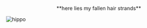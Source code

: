 <p align= center>**here lies my fallen hair strands**</p>

  ![hippo](https://media3.giphy.com/media/aUovxH8Vf9qDu/giphy.gif)
